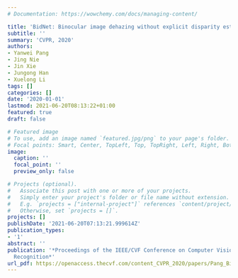 ```yaml
---
# Documentation: https://wowchemy.com/docs/managing-content/

title: 'BidNet: Binocular image dehazing without explicit disparity estimation'
subtitle: ''
summary: 'CVPR, 2020'
authors:
- Yanwei Pang
- Jing Nie
- Jin Xie
- Jungong Han
- Xuelong Li
tags: []
categories: []
date: '2020-01-01'
lastmod: 2021-06-20T08:13:22+01:00
featured: true
draft: false

# Featured image
# To use, add an image named `featured.jpg/png` to your page's folder.
# Focal points: Smart, Center, TopLeft, Top, TopRight, Left, Right, BottomLeft, Bottom, BottomRight.
image:
  caption: ''
  focal_point: ''
  preview_only: false

# Projects (optional).
#   Associate this post with one or more of your projects.
#   Simply enter your project's folder or file name without extension.
#   E.g. `projects = ["internal-project"]` references `content/project/deep-learning/index.md`.
#   Otherwise, set `projects = []`.
projects: []
publishDate: '2021-06-20T07:13:21.999614Z'
publication_types:
- '1'
abstract: ''
publication: '*Proceedings of the IEEE/CVF Conference on Computer Vision and Pattern
  Recognition*'
url_pdf: https://openaccess.thecvf.com/content_CVPR_2020/papers/Pang_BidNet_Binocular_Image_Dehazing_Without_Explicit_Disparity_Estimation_CVPR_2020_paper.pdf
---
```

